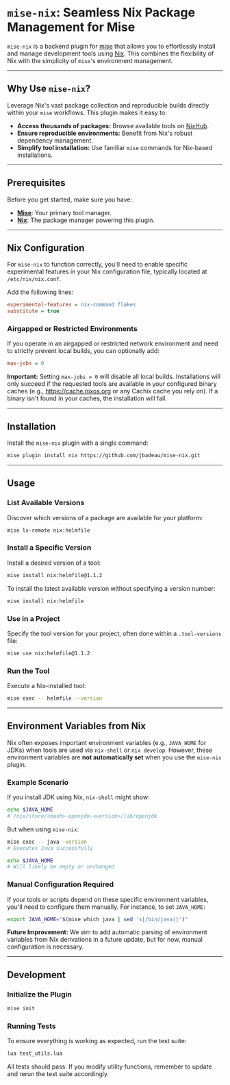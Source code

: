 # `mise-nix`: Seamless Nix Package Management for Mise

`mise-nix` is a backend plugin for [mise](https://github.com/jdx/mise) that allows you to effortlessly install and manage development tools using [Nix](https://nixos.org/).
This combines the flexibility of Nix with the simplicity of `mise`'s environment management.

---

## Why Use `mise-nix`?

Leverage Nix's vast package collection and reproducible builds directly within your `mise` workflows. This plugin makes it easy to:

* **Access thousands of packages:** Browse available tools on [NixHub](https://www.nixhub.io/).
* **Ensure reproducible environments:** Benefit from Nix's robust dependency management.
* **Simplify tool installation:** Use familiar `mise` commands for Nix-based installations.

---

## Prerequisites

Before you get started, make sure you have:

* **[Mise](https://github.com/jdx/mise)**: Your primary tool manager.
* **[Nix](https://nixos.org/)**: The package manager powering this plugin.

---

## Nix Configuration

For `mise-nix` to function correctly, you'll need to enable specific experimental features in your Nix configuration file, typically located at `/etc/nix/nix.conf`.

Add the following lines:

```ini
experimental-features = nix-command flakes
substitute = true
```

### Airgapped or Restricted Environments
If you operate in an airgapped or restricted network environment and need to strictly prevent local builds, you can optionally add:

```ini
max-jobs = 0
```

**Important:** Setting `max-jobs = 0` will disable all local builds.
Installations will only succeed if the requested tools are available in your configured binary caches (e.g., https://cache.nixos.org or any Cachix cache you rely on).
If a binary isn't found in your caches, the installation will fail.

---

## Installation

Install the `mise-nix` plugin with a single command:

```sh
mise plugin install nix https://github.com/jbadeau/mise-nix.git
```

---

## Usage

### List Available Versions
Discover which versions of a package are available for your platform:

```sh
mise ls-remote nix:helmfile
```

### Install a Specific Version
Install a desired version of a tool:

```sh
mise install nix:helmfile@1.1.2
```

To install the latest available version without specifying a version number:

```sh
mise install nix:helmfile
```

### Use in a Project
Specify the tool version for your project, often done within a `.tool-versions` file:

```sh
mise use nix:helmfile@1.1.2
```

### Run the Tool
Execute a Nix-installed tool:

```sh
mise exec -- helmfile --version
```

---

## Environment Variables from Nix

Nix often exposes important environment variables (e.g., `JAVA_HOME` for JDKs) when tools are used via `nix-shell` or `nix develop`. However, these environment variables are **not automatically set** when you use the `mise-nix` plugin.

### Example Scenario

If you install JDK using Nix, `nix-shell` might show:

```sh
echo $JAVA_HOME
# /nix/store/<hash>-openjdk-<version>/lib/openjdk
```

But when using `mise-nix`:

```sh
mise exec -- java -version
# Executes Java successfully

echo $JAVA_HOME
# Will likely be empty or unchanged
```

### Manual Configuration Required

If your tools or scripts depend on these specific environment variables, you'll need to configure them manually. For instance, to set `JAVA_HOME`:

```sh
export JAVA_HOME="$(mise which java | sed 's|/bin/java||')"
```

**Future Improvement:** We aim to add automatic parsing of environment variables from Nix derivations in a future update, but for now, manual configuration is necessary.

---

## Development

### Initialize the Plugin

```sh
mise init
```

### Running Tests

To ensure everything is working as expected, run the test suite:

```sh
lua test_utils.lua
```

All tests should pass. If you modify utility functions, remember to update and rerun the test suite accordingly.
